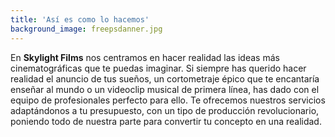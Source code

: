 ```yaml
---
title: 'Así es como lo hacemos'
background_image: freepsdanner.jpg
---
```


En **Skylight Films** nos centramos en hacer realidad las ideas más cinematográficas que te puedas imaginar. Si siempre has querido hacer realidad el anuncio de tus sueños, un cortometraje épico que te encantaría enseñar al mundo o un videoclip musical de primera línea, has dado con el equipo de profesionales perfecto para ello. Te ofrecemos nuestros servicios adaptándonos a tu presupuesto, con un tipo de producción revolucionario, poniendo todo de nuestra parte para convertir tu concepto en una realidad.
